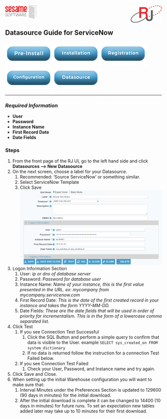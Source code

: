 <img  src="../images/SesameSoftwareLogo-2020Final.png" width="100"><img align=right src="../images/RJOrbitLogo-2021Final.png" width="100">

[comment]: # (Change Heading to reflect Datasource)

## Datasource Guide for ServiceNow

[comment]: # (Leave Nav BAR untouched)

[![Pre-Installation](../images/Button_PreInstall.png)](guides/installguide.md)[![Installation](../images/Button_Installation.png)](guides/installguide.md)[![Registration](../images/Button_Registration.png)](guides/RegistrationGuide.md)[![Configuration](../images/Button_Configuration.png)](guides/configurationGuide.md)[![Datasource](../images/Button_Datasource.png)](README.md)

---
[comment]: # (Leave Or Alter Required info as needed)

### *Required Information*

* **User**
* **Password**
* **Instance Name**
* **First Record Date**
* **Date Fields**

### Steps

[comment]: # (step 1 is common to all Datasources)
[comment]: # (Step 2.1and 2.2 should be adjusted for Data Source specific)
[comment]: # (Step 3 should be Image of the Datasource you can add the screenshot to the images folder or create a placeholder like {image of Datasource screen})
[comment]: # (adjust step 4 and below as needed)

1. From the front page of the RJ UI, go to the left hand side and click **Datasources --> New Datasource**
2. On the next screen, choose a label for your Datasource.
   1. Recommended: ‘Source ServiceNow’ or something similar.
   2. Select ServiceNow Template
   3. Click Save
 ![ServiceNow Datasource](../images/servicenow_login.png)
3. Logon Information Section
   1. User: *ip or dns of database server*
   2. Password: *Password for database user*
   3. Instance Name: *Name of your instance, this is the first value presented in the URL. ex: mycompany from mycompany.servicenow.com*
   4. First Record Date: *This is the date of the first created record in your instance and takes the form YYYY-MM-DD.*
   5. Date Fields: *These are the date fields that will be used in order of priority for incrementalism. This is in the form of a lowercase comma separated list.*
4. Click Test
   1. If you see Connection Test Successful
      1. Click the SQL Button and perform a simple query to confirm that data is visible to the User. example `SELECT sys_created_on FROM system_dictionary`
      2. If no data is returned follow the instruction for a connection Test Failed below.
   2. If you see Connection Test Failed
      1. Check your User, Password, and Instance name and try again.
5. Click Save and Close.
6. When setting up the initial Warehouse configuration you will want to make sure that:
   1.  Interval Minutes under the Preferences Section is updated to 129600 (90 days in minutes) for the initial download.
   2. After the initial download is complete it can be changed to 14400 (10 days in minutes) for future runs. To set an expectation new tables added later may take up to 10 minutes for their first download.
